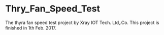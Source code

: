 # Thry_Fan_Speed_Test
The thyra fan speed test project by Xray IOT Tech. Ltd,.Co.
This project is finished in 1th Feb. 2017.
